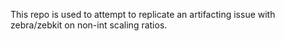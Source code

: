 This repo is used to attempt to replicate an artifacting issue with zebra/zebkit on non-int scaling ratios.